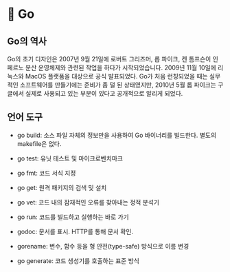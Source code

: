 # 🚀 Go 

## Go의 역사

Go의 초기 디자인은 2007년 9월 21일에 로버트 그리즈머, 롭 파이크, 켄 톰프슨이 인페르노 분산 운영체제와 관련된 작업을 하다가 시작되었습니다. 2009년 11월 10일에 리눅스와 MacOS 플랫폼을 대상으로 공식 발표되었다. Go가 처음 런칭되었을 때는 실무적인 소프트웨어를 만들기에는 준비가 좀 덜 된 상태였지만, 2010년 5월 롭 파이크는 구글에서 실제로 사용되고 있는 부분이 있다고 공개적으로 알리게 되었다. 

## 언어 도구

- go build: 소스 파일 자체의 정보만을 사용하여 Go 바이너리를 빌드한다. 별도의 makefile은 없다.

- go test: 유닛 테스트 및 마이크로벤치마크

- go fmt: 코드 서식 지정
- go get: 원격 패키지의 검색 및 설치
- go vet: 코드 내의 잠재적인 오류를 찾아내는 정적 분석기
- go run: 코드를 빌드하고 실행하는 바로 가기
- godoc: 문서를 표시. HTTP를 통해 문서 확인.
- gorename: 변수, 함수 등을 형 안전(type-safe) 방식으로 이름 변경
- go generate: 코드 생성기를 호출하는 표준 방식